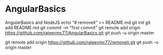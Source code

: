 # AngularBasics
AngularBasics and NodeJS
echo "# removeit" >> README.md
git init
git add README.md
git commit -m "first commit"
git remote add origin https://github.com/rajeevmc77/AngularBasics.git
git push -u origin master

git remote add origin https://github.com/rajeevmc77/removeit.git
git push -u origin master
